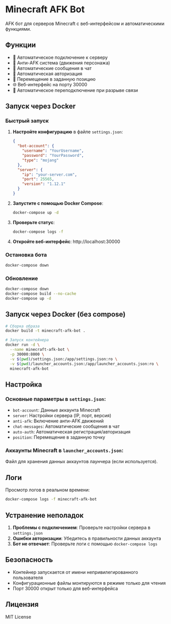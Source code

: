 # Minecraft AFK Bot

AFK бот для серверов Minecraft с веб-интерфейсом и автоматическими функциями.

## Функции

- 🤖 Автоматическое подключение к серверу
- 🔄 Анти-AFK система (движения персонажа)
- 💬 Автоматические сообщения в чат
- 🔐 Автоматическая авторизация
- 📍 Перемещение в заданную позицию
- 🌐 Веб-интерфейс на порту 30000
- 🔄 Автоматическое переподключение при разрыве связи

## Запуск через Docker

### Быстрый запуск

1. **Настройте конфигурацию** в файле `settings.json`:
   ```json
   {
     "bot-account": {
       "username": "YourUsername",
       "password": "YourPassword",
       "type": "mojang"
     },
     "server": {
       "ip": "your-server.com",
       "port": 25565,
       "version": "1.12.1"
     }
   }
   ```

2. **Запустите с помощью Docker Compose**:
   ```bash
   docker-compose up -d
   ```

3. **Проверьте статус**:
   ```bash
   docker-compose logs -f
   ```

4. **Откройте веб-интерфейс**: http://localhost:30000

### Остановка бота

```bash
docker-compose down
```

### Обновление

```bash
docker-compose down
docker-compose build --no-cache
docker-compose up -d
```

## Запуск через Docker (без compose)

```bash
# Сборка образа
docker build -t minecraft-afk-bot .

# Запуск контейнера
docker run -d \
  --name minecraft-afk-bot \
  -p 30000:8000 \
  -v $(pwd)/settings.json:/app/settings.json:ro \
  -v $(pwd)/launcher_accounts.json:/app/launcher_accounts.json:ro \
  minecraft-afk-bot
```

## Настройка

### Основные параметры в `settings.json`:

- `bot-account`: Данные аккаунта Minecraft
- `server`: Настройки сервера (IP, порт, версия)
- `anti-afk`: Включение анти-AFK движений
- `chat-messages`: Автоматические сообщения в чат
- `auto-auth`: Автоматическая регистрация/авторизация
- `position`: Перемещение в заданную точку

### Аккаунты Minecraft в `launcher_accounts.json`:

Файл для хранения данных аккаунтов лаунчера (если используется).

## Логи

Просмотр логов в реальном времени:
```bash
docker-compose logs -f minecraft-afk-bot
```

## Устранение неполадок

1. **Проблемы с подключением**: Проверьте настройки сервера в `settings.json`
2. **Ошибки авторизации**: Убедитесь в правильности данных аккаунта
3. **Бот не отвечает**: Проверьте логи с помощью `docker-compose logs`

## Безопасность

- Контейнер запускается от имени непривилегированного пользователя
- Конфигурационные файлы монтируются в режиме только для чтения
- Порт 30000 открыт только для веб-интерфейса

## Лицензия

MIT License 